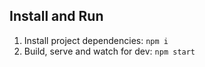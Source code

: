 ## Install and Run
1.	Install project dependencies: `npm i`
2.	Build, serve and watch for dev: `npm start`